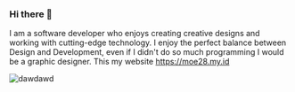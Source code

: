 ### Hi there 👋

<!--
**mnajamudin28/mnajamudin28** is a ✨ _special_ ✨ repository because its `README.md` (this file) appears on your GitHub profile.

Here are some ideas to get you started:

- 🔭 I’m currently working on ...
- 🌱 I’m currently learning ...
- 👯 I’m looking to collaborate on ...
- 🤔 I’m looking for help with ...
- 💬 Ask me about ...
- 📫 How to reach me: ...
- 😄 Pronouns: ...
- ⚡ Fun fact: ...
-->
I am a software developer who enjoys creating creative designs and working with cutting-edge technology. I enjoy the perfect balance between Design and Development, even if I didn't do so much programming I would be a graphic designer.
This my website https://moe28.my.id



![dawdawd](https://user-images.githubusercontent.com/43162722/184276997-b3f65b7c-322b-482a-9a4b-f1d24851f468.png)
